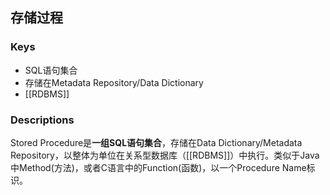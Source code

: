 ## 存储过程
### Keys
- SQL语句集合
- 存储在Metadata Repository/Data Dictionary
- [[RDBMS]]

### Descriptions
Stored Procedure是**一组SQL语句集合**，存储在Data Dictionary/Metadata Repository，以整体为单位在关系型数据库（[[RDBMS]]）中执行。类似于Java中Method(方法)，或者C语言中的Function(函数)，以一个Procedure Name标识。

